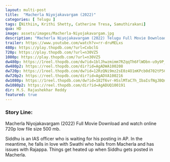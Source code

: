```yaml
---
layout: multi-post
title:  "Macherla Niyojakavargam (2022)"
categories: [ Telugu ]
tags: [Nithiin, Krithi Shetty, Catherine Tresa, Samuthirakani]
qua: HD
image: assets/images/Macherla-Niyojakavargam.jpg
description: "Macherla Niyojakavargam (2022) Telugu Full Movie Download and watch online 720p low file size 500 mb."
trailer: https://www.youtube.com/watch?v=rr-druMELxs
480p: https://play.thopdb.com/?url=CxbclG
720p: https://play.thopdb.com/?url=n30VZ5
1080p: https://play.thopdb.com/?url=n30VZ5
dw480p: https://1reel.thopdb.com/dw?id=1blJhwzmimm7RZqqTh6FlWDbn-u9y9P_e
dw480p2: https://reel.thopdb.com/dir?id=AgADWA100208
dw720p: https://1reel.thopdb.com/dw?id=12RzQNi9mz2sE0z4O1mKPcb0d702tP5Ci
dw720p2: https://reel.thopdb.com/dir?id=AgADVA100216
dw1080p: https://1reel.thopdb.com/dw?id=182T6vr-HSslMTaC7h_IbaIsfNgJBQncL
dw1080p2: https://reel.thopdb.com/dir?id=AgADUQ100191
dir: M.S. Rajashekhar Reddy
featured: true
---
```


### Story Line:
Macherla Niyojakavargam (2022) Full Movie Download and watch online 720p low file size 500 mb.

Siddhu is an IAS officer who is waiting for his posting in AP. In the meantime, he falls in love with Swathi who hails from Macherla and has issues with Rajappa. Things get heated up when Siddhu gets posted in Macherla.

